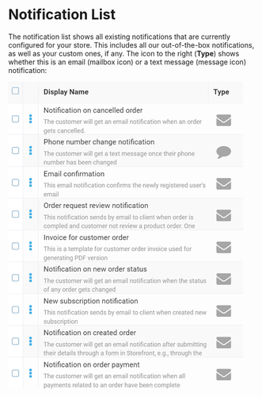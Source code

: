 # Notification List

The notification list shows all existing notifications that are currently configured for your store. This includes all our out-of-the-box notifications, as well as your custom ones, if any. The icon to the right (**Type**) shows whether this is an email (mailbox icon) or a text message (message icon) notification:

![Notification list](media/notification-list.png)





